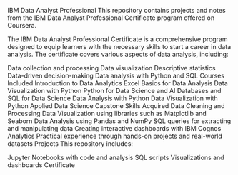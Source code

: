 IBM Data Analyst Professional
This repository contains projects and notes from the IBM Data Analyst Professional Certificate program offered on Coursera.

The IBM Data Analyst Professional Certificate is a comprehensive program designed to equip learners with the necessary skills to start a career in data analysis. The certificate covers various aspects of data analysis, including:

Data collection and processing
Data visualization
Descriptive statistics
Data-driven decision-making
Data analysis with Python and SQL
Courses Included
Introduction to Data Analytics
Excel Basics for Data Analysis
Data Visualization with Python
Python for Data Science and AI
Databases and SQL for Data Science
Data Analysis with Python
Data Visualization with Python
Applied Data Science Capstone
Skills Acquired
Data Cleaning and Processing
Data Visualization using libraries such as Matplotlib and Seaborn
Data Analysis using Pandas and NumPy
SQL queries for extracting and manipulating data
Creating interactive dashboards with IBM Cognos Analytics
Practical experience through hands-on projects and real-world datasets
Projects
This repository includes:

Jupyter Notebooks with code and analysis
SQL scripts
Visualizations and dashboards
Certificate
